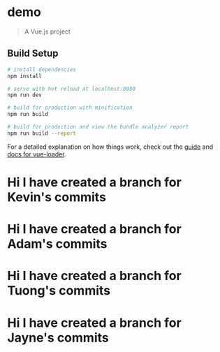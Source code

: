 # demo

> A Vue.js project

## Build Setup

``` bash
# install dependencies
npm install

# serve with hot reload at localhost:8080
npm run dev

# build for production with minification
npm run build

# build for production and view the bundle analyzer report
npm run build --report
```

For a detailed explanation on how things work, check out the [guide](http://vuejs-templates.github.io/webpack/) and [docs for vue-loader](http://vuejs.github.io/vue-loader).


# Hi I have created a branch for Kevin's commits 


# Hi I have created a branch for Adam's commits


# Hi I have created a branch for Tuong's commits 


# Hi I have created a branch for Jayne's commits